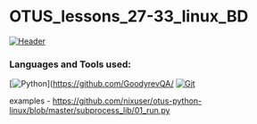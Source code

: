 # OTUS_lessons_27-33_linux_BD

[![Header](https://github.com/GoodyrevQA/OTUS_auto_web_QA_2024/blob/main/assets/OTUS.jpg)](https://github.com/GoodyrevQA/OTUS_auto_web_QA_2024)

### Languages and Tools used:
[![Python](https://img.shields.io/badge/-Python-24292f??style=for-the-badge&logo=Python&logoColor=47c5fb)](https://github.com/GoodyrevQA/
[![Git](https://img.shields.io/badge/-Git-24292f??style=for-the-badge&logo=Git&logoColor=f43010)](https://github.com/GoodyrevQA)


examples - https://github.com/nixuser/otus-python-linux/blob/master/subprocess_lib/01_run.py